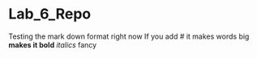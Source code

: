 # Lab_6_Repo
Testing the mark down format right now
If you add # it makes words big
__makes it bold__
_italics_ fancy
